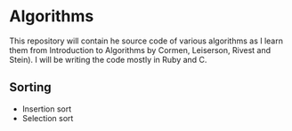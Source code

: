 
# Algorithms

This repository will contain he source code of various algorithms as I learn 
them from Introduction to Algorithms by Cormen, Leiserson, Rivest and Stein).
I will be writing the code mostly in Ruby and C.

## Sorting

* Insertion sort
* Selection sort